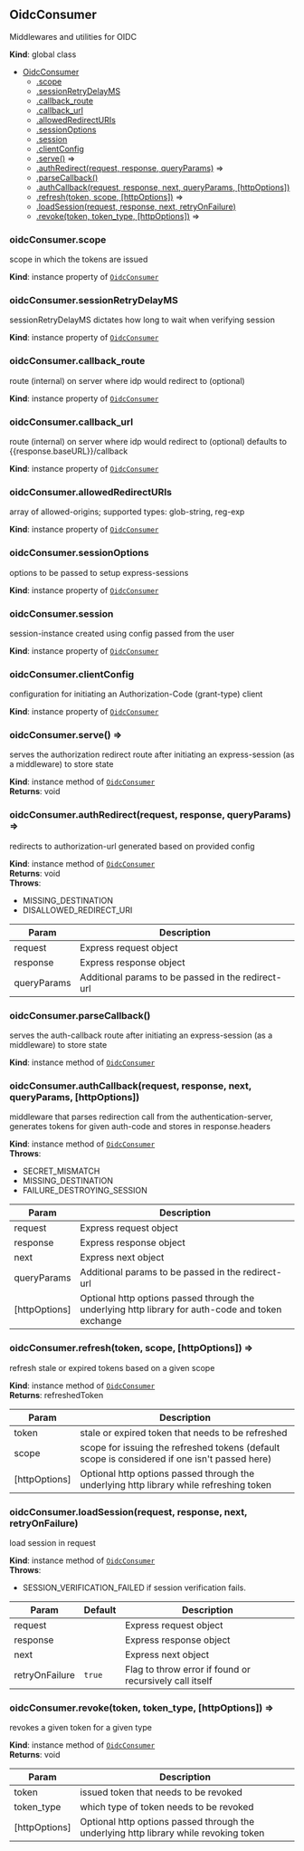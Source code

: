<a name="OidcConsumer"></a>

## OidcConsumer
Middlewares and utilities for OIDC

**Kind**: global class  

* [OidcConsumer](#OidcConsumer)
    * [.scope](#OidcConsumer+scope)
    * [.sessionRetryDelayMS](#OidcConsumer+sessionRetryDelayMS)
    * [.callback_route](#OidcConsumer+callback_route)
    * [.callback_url](#OidcConsumer+callback_url)
    * [.allowedRedirectURIs](#OidcConsumer+allowedRedirectURIs)
    * [.sessionOptions](#OidcConsumer+sessionOptions)
    * [.session](#OidcConsumer+session)
    * [.clientConfig](#OidcConsumer+clientConfig)
    * [.serve()](#OidcConsumer+serve) ⇒
    * [.authRedirect(request, response, queryParams)](#OidcConsumer+authRedirect) ⇒
    * [.parseCallback()](#OidcConsumer+parseCallback)
    * [.authCallback(request, response, next, queryParams, [httpOptions])](#OidcConsumer+authCallback)
    * [.refresh(token, scope, [httpOptions])](#OidcConsumer+refresh) ⇒
    * [.loadSession(request, response, next, retryOnFailure)](#OidcConsumer+loadSession)
    * [.revoke(token, token_type, [httpOptions])](#OidcConsumer+revoke) ⇒

<a name="OidcConsumer+scope"></a>

### oidcConsumer.scope
scope in which the tokens are issued

**Kind**: instance property of [<code>OidcConsumer</code>](#OidcConsumer)  
<a name="OidcConsumer+sessionRetryDelayMS"></a>

### oidcConsumer.sessionRetryDelayMS
sessionRetryDelayMS dictates how long to wait when verifying session

**Kind**: instance property of [<code>OidcConsumer</code>](#OidcConsumer)  
<a name="OidcConsumer+callback_route"></a>

### oidcConsumer.callback\_route
route (internal) on server where idp would redirect to (optional)

**Kind**: instance property of [<code>OidcConsumer</code>](#OidcConsumer)  
<a name="OidcConsumer+callback_url"></a>

### oidcConsumer.callback\_url
route (internal) on server where idp would redirect to (optional)
defaults to {{response.baseURL}}/callback

**Kind**: instance property of [<code>OidcConsumer</code>](#OidcConsumer)  
<a name="OidcConsumer+allowedRedirectURIs"></a>

### oidcConsumer.allowedRedirectURIs
array of allowed-origins; supported types: glob-string, reg-exp

**Kind**: instance property of [<code>OidcConsumer</code>](#OidcConsumer)  
<a name="OidcConsumer+sessionOptions"></a>

### oidcConsumer.sessionOptions
options to be passed to setup express-sessions

**Kind**: instance property of [<code>OidcConsumer</code>](#OidcConsumer)  
<a name="OidcConsumer+session"></a>

### oidcConsumer.session
session-instance created using config passed from the user

**Kind**: instance property of [<code>OidcConsumer</code>](#OidcConsumer)  
<a name="OidcConsumer+clientConfig"></a>

### oidcConsumer.clientConfig
configuration for initiating an Authorization-Code (grant-type) client

**Kind**: instance property of [<code>OidcConsumer</code>](#OidcConsumer)  
<a name="OidcConsumer+serve"></a>

### oidcConsumer.serve() ⇒
serves the authorization redirect route after initiating an express-session (as a middleware) to store state

**Kind**: instance method of [<code>OidcConsumer</code>](#OidcConsumer)  
**Returns**: void  
<a name="OidcConsumer+authRedirect"></a>

### oidcConsumer.authRedirect(request, response, queryParams) ⇒
redirects to authorization-url generated based on provided config

**Kind**: instance method of [<code>OidcConsumer</code>](#OidcConsumer)  
**Returns**: void  
**Throws**:

- MISSING_DESTINATION
- DISALLOWED_REDIRECT_URI


| Param | Description |
| --- | --- |
| request | Express request object |
| response | Express response object |
| queryParams | Additional params to be passed in the redirect-url |

<a name="OidcConsumer+parseCallback"></a>

### oidcConsumer.parseCallback()
serves the auth-callback route after initiating an express-session (as a middleware) to store state

**Kind**: instance method of [<code>OidcConsumer</code>](#OidcConsumer)  
<a name="OidcConsumer+authCallback"></a>

### oidcConsumer.authCallback(request, response, next, queryParams, [httpOptions])
middleware that parses redirection call from the authentication-server, generates tokens for given auth-code and stores in response.headers

**Kind**: instance method of [<code>OidcConsumer</code>](#OidcConsumer)  
**Throws**:

- SECRET_MISMATCH
- MISSING_DESTINATION
- FAILURE_DESTROYING_SESSION


| Param | Description |
| --- | --- |
| request | Express request object |
| response | Express response object |
| next | Express next object |
| queryParams | Additional params to be passed in the redirect-url |
| [httpOptions] | Optional http options passed through the underlying http library for auth-code and token exchange |

<a name="OidcConsumer+refresh"></a>

### oidcConsumer.refresh(token, scope, [httpOptions]) ⇒
refresh stale or expired tokens based on a given scope

**Kind**: instance method of [<code>OidcConsumer</code>](#OidcConsumer)  
**Returns**: refreshedToken  

| Param | Description |
| --- | --- |
| token | stale or expired token that needs to be refreshed |
| scope | scope for issuing the refreshed tokens (default scope is considered if one isn't passed here) |
| [httpOptions] | Optional http options passed through the underlying http library while refreshing token |

<a name="OidcConsumer+loadSession"></a>

### oidcConsumer.loadSession(request, response, next, retryOnFailure)
load session in request

**Kind**: instance method of [<code>OidcConsumer</code>](#OidcConsumer)  
**Throws**:

- SESSION_VERIFICATION_FAILED if session verification fails.


| Param | Default | Description |
| --- | --- | --- |
| request |  | Express request object |
| response |  | Express response object |
| next |  | Express next object |
| retryOnFailure | <code>true</code> | Flag to throw error if found or recursively call itself |

<a name="OidcConsumer+revoke"></a>

### oidcConsumer.revoke(token, token_type, [httpOptions]) ⇒
revokes a given token for a given type

**Kind**: instance method of [<code>OidcConsumer</code>](#OidcConsumer)  
**Returns**: void  

| Param | Description |
| --- | --- |
| token | issued token that needs to be revoked |
| token_type | which type of token needs to be revoked |
| [httpOptions] | Optional http options passed through the underlying http library while revoking token |

